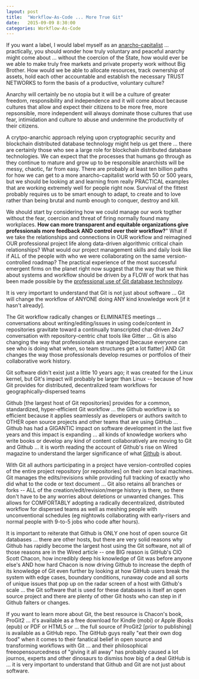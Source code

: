 ```yaml
---
layout: post
title:  "Workflow-As-Code ... More True Git"
date:   2015-09-09 8:30:00
categories: Workflow-As-Code
---
```

If you want a label, I would label myself as an [anarcho-capitalist](https://en.wikipedia.org/wiki/Anarcho-capitalism) ... practically, you should wonder how truly voluntary and peaceful anarchy might come about ... without the coercion of the State, how would ever be we able to make truly free markets and private property work without Big Brother.  How would we be able to allocate resources, track ownership of assets, hold each other accountable and establish the necessary TRUST NETWORKS to form the basis of a productive, voluntary culture?  

Anarchy will certainly be no utopia but it will be a culture of greater freedom, responsibility and independence and it will come about because cultures that allow and expect their citizens to be more free, more repsonsible, more independent will always dominate those cultures that use fear, intimidation and culture to abuse and undermine the productivity of their citizens.  

A crytpo-anarchic approach relying upon cryptographic security and blockchain distributed database technology might help us get there ... there are certainly those who see a large role for blockchain distributed database technologies.  We can expect that the processes that humans go through as they continue to mature and grow up to be responsible anarchists will be messy, chaotic, far from easy. There are probably at least ten billion paths for how we can get to a more anarcho-capitalist world with 50 or 500 years, but we should be looking at and learning from really PRACTICAL examples that are working extremely well for people right now. Survival of the fittest probably requires us to be smart enough to adapt, to create and to love rather than being brutal and numb enough to conquer, destroy and kill.

We should start by considering how we could manage our work togther without the fear, coercion and threat of firing normally found many workplaces.  **How can more transparent and equitable organizations give professionals more feedback AND control over their workflow?**"  What if we take the relationships and connections in OUR workflow and reimagined OUR professional project life along data-driven algorithmic critical chain relationships? What would our project management skills and daily look like if ALL of the people with who we were collaborating on the same version-controlled roadmap? The practical experience of the most successful emergent firms on the planet right now suggest that the way that we think about systems and workflow should be driven by a FLOW of work that has been made possible by the [professional use of Git database technology](http://git-scm.com/book/en/v2). 


It is very important to understand that Git is not just about software ... Git will change the workflow of ANYONE doing ANY kind knowledge work [if it hasn't already].




The Git workflow radically changes or ELIMINATES meetings ... conversations about writing/editing/issues in using code/content in repositories gravitate toward a continually transcripted chat-driven 24x7 conversation with repository-centric chat tools like Gitter ... Git is also changing the way that professionals are managed [because everyone can see who is doing what when, so team structures get a lot flatter] AND Git changes the way those professionals develop resumes or portfolios of their collaborative work history.





Git software didn't exist just a little 10 years ago; it was created for the Linux kernel, but Git's impact will probably be larger than Linux -- because of how Git provides for distributed, decentralized team workflows for geographically-dispersed teams

Github [the largest host of Git repositories] provides for a common, standardized, hyper-efficient Git workflow ... the Github workflow is so efficient because it applies seamlessly as developers or authors switch to OTHER open source projects and other teams that are using GitHub ... Github has had a GIGANTIC impact on software development in the last five years and this impact is expanding ... all kinds of knowledge workers who write books or develop any kind of content collaboratively are moving to Git and Github  ... it is worth reading the account of Github's rise on Wired magazine to understand the larger significance of what [Github](http://www.wired.com/tag/github/) is about.


With Git all authors participating in a project have version-controlled copies of the entire project repository [or repositories] on their own local machines.  Git manages the edits/revisions while providing full tracking of exactly who did what to the code or text document ... Git also retains all branches or forks -- ALL of the creation/edit/revision/merge history is there, so there don't have to be any worries about deletions or unwanted changes.  This allows for COMFORTABLY adopting a radically decentralized, distributed workflow for dispersed teams as well as meshing people with unconventional schedules (eg nightowls collaborating with early-risers and normal people with 9-to-5 jobs who code after hours).


It is important to reiterate that Github is ONLY one host of open source Git databases ... there are other hosts, but there are very solid reasons why Github has rapidly become the largest host using the Git software, not all of those reasons are in the Wired article -- one BIG reason is GitHub's CIO Scott Chacon, how incredibly deep his knowledge of Git was before anyone else's AND how hard Chacon is now driving Github to increase the depth of its knowledge of Git even further by looking at how GitHub users break the system with edge cases, boundary conditions, runaway code and all sorts of unique issues that pop up on the radar screen of a host with Github's scale ... the Git software that is used for these databases is itself an open source project and there are plenty of other Git hosts who can step in if Github falters or changes.  

If you want to learn more about Git, the best resource is Chacon's book, ProGit2 ... it's available as a free download for Kindle (mobi) or Apple iBooks (epub) or PDF or HTML5 or ... the full source of ProGit2 [prior to publishing] is available as a GitHub repo.  The GitHub guys really "eat their own dog food" when it comes to their fanatical belief in open source and transforming workflows with Git ... and their philosophical freeopensourcedness of "giving it all away" has probably caused a lot journos, experts and other dinosaurs to dismiss how big of a deal GitHub is ... it is very important to understand that Github and Git are not just about software.
